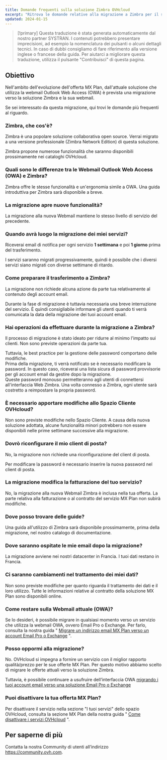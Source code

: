 ```yaml
---
title: Domande frequenti sulla soluzione Zimbra OVHcloud
excerpt: "Ritrova le domande relative alla migrazione a Zimbra per il servizio MX Plan di OVHcloud"
updated: 2024-01-15
---
```


> [!primary]
> Questa traduzione è stata generata automaticamente dal nostro partner SYSTRAN. I contenuti potrebbero presentare imprecisioni, ad esempio la nomenclatura dei pulsanti o alcuni dettagli tecnici. In caso di dubbi consigliamo di fare riferimento alla versione inglese o francese della guida. Per aiutarci a migliorare questa traduzione, utilizza il pulsante "Contribuisci" di questa pagina.
>

## Obiettivo

Nell'ambito dell'evoluzione dell'offerta MX Plan, dall'attuale soluzione che utilizza la webmail Outlook Web Access (OWA) è prevista una migrazione verso la soluzione Zimbra e la sua webmail.

Se sei interessato da questa migrazione, qui trovi le domande più frequenti al riguardo.

### Zimbra, che cos'è?

Zimbra è una popolare soluzione collaborativa open source. Verrai migrato a una versione professionale (Zimbra Network Edition) di questa soluzione.

Zimbra propone numerose funzionalità che saranno disponibili prossimamente nei cataloghi OVHcloud.

### Quali sono le differenze tra le Webmail Outlook Web Access (OWA) e Zimbra?

Zimbra offre le stesse funzionalità e un'ergonomia simile a OWA. Una guida introduttiva per Zimbra sarà disponibile a breve.

### La migrazione apre nuove funzionalità?

La migrazione alla nuova Webmail mantiene lo stesso livello di servizio del precedente.

### Quando avrà luogo la migrazione dei miei servizi?

Riceverai email di notifica per ogni servizio **1 settimana** e poi **1 giorno** prima del trasferimento.

I servizi saranno migrati progressivamente, quindi è possibile che i diversi servizi siano migrati con diverse settimane di ritardo.

### Come preparare il trasferimento a Zimbra?

La migrazione non richiede alcuna azione da parte tua relativamente al contenuto degli account email.

Durante la fase di migrazione è tuttavia necessaria una breve interruzione del servizio. È quindi consigliabile informare gli utenti quando ti verrà comunicata la data della migrazione dei tuoi account email.

### Hai operazioni da effettuare durante la migrazione a Zimbra?

Il processo di migrazione è stato ideato per ridurre al minimo l'impatto sui clienti. Non sono previste operazioni da parte tua.

Tuttavia, le best practice per la gestione delle password comportano delle modifiche.<br>
Prima della migrazione, ti verrà notificato se è necessario modificare la password. In questo caso, riceverai una lista sicura di password provvisorie per gli account email da gestire dopo la migrazione.<br>
Queste password monouso permetteranno agli utenti di connettersi all'interfaccia Web Zimbra. Una volta connesso a Zimbra, ogni utente sarà costretto a reimpostare la propria password.

### È necessario apportare modifiche allo Spazio Cliente OVHcloud?

Non sono previste modifiche nello Spazio Cliente. A causa della nuova soluzione adottata, alcune funzionalità minori potrebbero non essere disponibili nelle prime settimane successive alla migrazione.

### Dovrò riconfigurare il mio client di posta?

No, la migrazione non richiede una riconfigurazione del client di posta.

Per modificare la password è necessario inserire la nuova password nel client di posta.

### La migrazione modifica la fatturazione del tuo servizio?

No, la migrazione alla nuova Webmail Zimbra è inclusa nella tua offerta. La parte relativa alla fatturazione o al contratto del servizio MX Plan non subirà modifiche.

### Dove posso trovare delle guide?

Una guida all'utilizzo di Zimbra sarà disponibile prossimamente, prima della migrazione, nel nostro catalogo di documentazione.

### Dove saranno ospitate le mie email dopo la migrazione?

La migrazione avviene nei nostri datacenter in Francia. I tuoi dati restano in Francia.

### Ci saranno cambiamenti nel trattamento dei miei dati?

Non sono previste modifiche per quanto riguarda il trattamento dei dati e il loro utilizzo. Tutte le informazioni relative al contratto della soluzione MX Plan sono disponibili online.

### Come restare sulla Webmail attuale (OWA)?

Se lo desideri, è possibile migrare in qualsiasi momento verso un servizio che utilizza la webmail OWA, ovvero Email Pro o Exchange. Per farlo, consulta la nostra guida " [Migrare un indirizzo email MX Plan verso un account Email Pro o Exchange](/pages/web_cloud/email_and_collaborative_solutions/migrating/migration_control_panel) ".

### Posso oppormi alla migrazione?

No. OVHcloud si impegna a fornire un servizio con il miglior rapporto qualità/prezzo per le sue offerte MX Plan. Per questo motivo abbiamo scelto di migrare le offerte attuali verso la soluzione Zimbra.

Tuttavia, è possibile continuare a usufruire dell’interfaccia OWA [migrando i tuoi account email verso una soluzione Email Pro o Exchange](/pages/web_cloud/email_and_collaborative_solutions/migrating/migration_control_panel)

### Puoi disattivare la tua offerta MX Plan?

Per disattivare il servizio nella sezione "I tuoi servizi" dello spazio OVHcloud, consulta la sezione MX Plan della nostra guida " [Come disattivare i servizi OVHcloud](/pages/account_and_service_management/managing_billing_payments_and_services/how_to_cancel_services#mxplan) ".

## Per saperne di più

Contatta la nostra Community di utenti all’indirizzo <https://community.ovh.com>.

